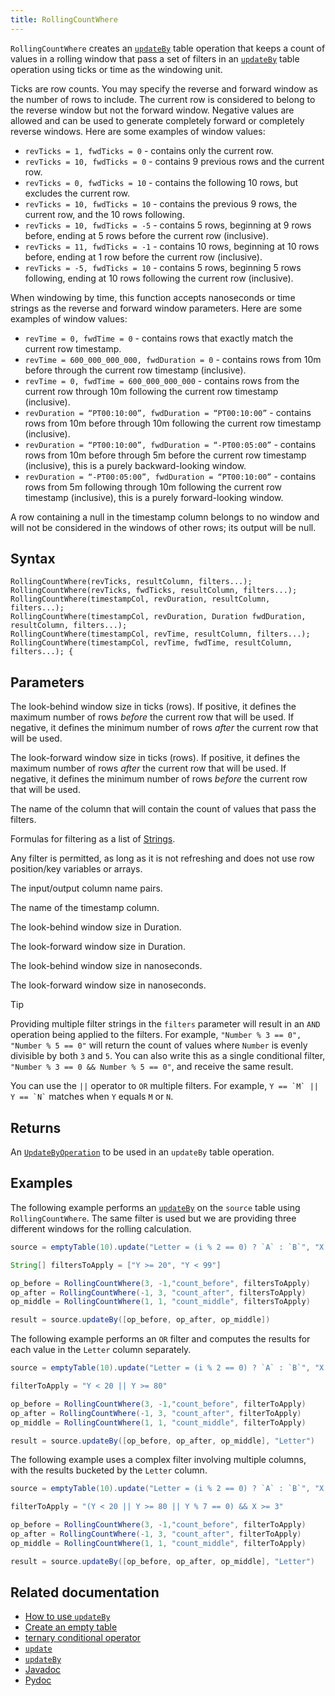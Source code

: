 ```yaml
---
title: RollingCountWhere
---
```


`RollingCountWhere` creates an [`updateBy`](./updateBy.md) table operation that keeps a count of values in a
rolling window that pass a set of filters in an [`updateBy`](./updateBy.md) table operation using ticks or time as the windowing unit.

Ticks are row counts. You may specify the reverse and forward window as the number of rows to include. The current row
is considered to belong to the reverse window but not the forward window. Negative values are allowed and can be used to
generate completely forward or completely reverse windows. Here are some examples of window values:

- `revTicks = 1, fwdTicks = 0` - contains only the current row.
- `revTicks = 10, fwdTicks = 0` - contains 9 previous rows and the current row.
- `revTicks = 0, fwdTicks = 10` - contains the following 10 rows, but excludes the current row.
- `revTicks = 10, fwdTicks = 10` - contains the previous 9 rows, the current row, and the 10 rows following.
- `revTicks = 10, fwdTicks = -5` - contains 5 rows, beginning at 9 rows before, ending at 5 rows before the current row (inclusive).
- `revTicks = 11, fwdTicks = -1` - contains 10 rows, beginning at 10 rows before, ending at 1 row before the current row (inclusive).
- `revTicks = -5, fwdTicks = 10` - contains 5 rows, beginning 5 rows following, ending at 10 rows following the current row (inclusive).

When windowing by time, this function accepts nanoseconds or time strings as the reverse and forward window parameters.
Here are some examples of window values:

- `revTime = 0, fwdTime = 0` - contains rows that exactly match the current row timestamp.
- `revTime = 600_000_000_000, fwdDuration = 0` - contains rows from 10m before through the current row timestamp (inclusive).
- `revTime = 0, fwdTime = 600_000_000_000` - contains rows from the current row through 10m following the current row timestamp (inclusive).
- `revDuration = “PT00:10:00”, fwdDuration = “PT00:10:00”` - contains rows from 10m before through 10m following the current row timestamp (inclusive).
- `revDuration = “PT00:10:00”, fwdDuration = “-PT00:05:00”` - contains rows from 10m before through 5m before the current row timestamp (inclusive), this is a purely backward-looking window.
- `revDuration = “-PT00:05:00”, fwdDuration = “PT00:10:00”` - contains rows from 5m following through 10m following the current row timestamp (inclusive), this is a purely forward-looking window.

A row containing a null in the timestamp column belongs to no window and will not be considered in the windows of other rows;
its output will be null.

## Syntax

```
RollingCountWhere(revTicks, resultColumn, filters...);
RollingCountWhere(revTicks, fwdTicks, resultColumn, filters...);
RollingCountWhere(timestampCol, revDuration, resultColumn, filters...);
RollingCountWhere(timestampCol, revDuration, Duration fwdDuration, resultColumn, filters...);
RollingCountWhere(timestampCol, revTime, resultColumn, filters...);
RollingCountWhere(timestampCol, revTime, fwdTime, resultColumn, filters...); {
```

## Parameters

<ParamTable>
<Param name="revTicks" type="long">

The look-behind window size in ticks (rows). If positive, it defines the maximum number of rows _before_ the current row that will be used. If negative, it defines the minimum number of rows _after_ the current row that will be used.

</Param>
<Param name="fwdTicks" type="long">

The look-forward window size in ticks (rows). If positive, it defines the maximum number of rows _after_ the current row that will be used. If negative, it defines the minimum number of rows _before_ the current row that will be used.

</Param>
<Param name="resultColumn" type="str">

The name of the column that will contain the count of values that pass the filters.

</Param>
<Param name="filters" type="Union[str, Filter, Sequence[str], Sequence[Filter]]">

Formulas for filtering as a list of [Strings](../../query-language/types/strings.md).

Any filter is permitted, as long as it is not refreshing and does not use row position/key variables or arrays.

</Param>
<Param name="pairs" type="String...">

The input/output column name pairs.

</Param>
<Param name="timestampCol" type="String">

The name of the timestamp column.

</Param>
<Param name="revDuration" type="Duration">

The look-behind window size in Duration.

</Param>
<Param name="fwdDuration" type="Duration">

The look-forward window size in Duration.

</Param>
<Param name="revTime" type="long">

The look-behind window size in nanoseconds.

</Param>
<Param name="fwdTime" type="long">

The look-forward window size in nanoseconds.

</Param>
</ParamTable>

> [!TIP]
> Providing multiple filter strings in the `filters` parameter will result in an `AND` operation being applied to the
> filters. For example,
> `"Number % 3 == 0", "Number % 5 == 0"` will return the count of values where `Number` is evenly divisible by
> both `3` and `5`. You can also write this as a single conditional filter, `"Number % 3 == 0 && Number % 5 == 0"`, and
> receive the same result.
>
> You can use the `||` operator to `OR` multiple filters. For example, `` Y == `M` || Y == `N` `` matches when `Y` equals
> `M` or `N`.

## Returns

An [`UpdateByOperation`](./updateBy.md#parameters) to be used in an `updateBy` table operation.

## Examples

The following example performs an [`updateBy`](./updateBy.md) on the `source` table using `RollingCountWhere`. The same
filter is used but we are providing three different windows for the rolling calculation.

```groovy order=source,result
source = emptyTable(10).update("Letter = (i % 2 == 0) ? `A` : `B`", "X = i", "Y = randomInt(0, 100)")

String[] filtersToApply = ["Y >= 20", "Y < 99"]

op_before = RollingCountWhere(3, -1,"count_before", filtersToApply)
op_after = RollingCountWhere(-1, 3, "count_after", filtersToApply)
op_middle = RollingCountWhere(1, 1, "count_middle", filtersToApply)

result = source.updateBy([op_before, op_after, op_middle])
```

The following example performs an `OR` filter and computes the results for each value in the
`Letter` column separately.

```groovy order=source,result
source = emptyTable(10).update("Letter = (i % 2 == 0) ? `A` : `B`", "X = i", "Y = randomInt(0, 100)")

filterToApply = "Y < 20 || Y >= 80"

op_before = RollingCountWhere(3, -1,"count_before", filterToApply)
op_after = RollingCountWhere(-1, 3, "count_after", filterToApply)
op_middle = RollingCountWhere(1, 1, "count_middle", filterToApply)

result = source.updateBy([op_before, op_after, op_middle], "Letter")
```

The following example uses a complex filter involving multiple columns, with the results bucketed by the `Letter` column.

```groovy order=source,result
source = emptyTable(10).update("Letter = (i % 2 == 0) ? `A` : `B`", "X = i", "Y = randomInt(0, 100)")

filterToApply = "(Y < 20 || Y >= 80 || Y % 7 == 0) && X >= 3"

op_before = RollingCountWhere(3, -1,"count_before", filterToApply)
op_after = RollingCountWhere(-1, 3, "count_after", filterToApply)
op_middle = RollingCountWhere(1, 1, "count_middle", filterToApply)

result = source.updateBy([op_before, op_after, op_middle], "Letter")
```

## Related documentation

- [How to use `updateBy`](../../../how-to-guides/use-update-by.md)
- [Create an empty table](../../../how-to-guides/new-and-empty-table.md#emptytable)
- [ternary conditional operator](../../../how-to-guides/ternary-if-how-to.md)
- [`update`](../select/update.md)
- [`updateBy`](./updateBy.md)
- [Javadoc](https://deephaven.io/core/javadoc/io/deephaven/api/updateby/UpdateByOperation.html#RollingCountWhere(long,long,java.lang.String,java.lang.String...))
- [Pydoc](/core/pydoc/code/deephaven.updateby.html#deephaven.updateby.rolling_count_where_tick)
